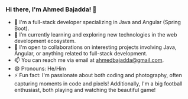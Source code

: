 ### Hi there, I'm Ahmed Bajadda! 👋

- 🔭 I'm a full-stack developer specializing in Java and Angular (Spring Boot).
- 🌱 I’m currently learning and exploring new technologies in the web development ecosystem.
- 💼 I'm open to collaborations on interesting projects involving Java, Angular, or anything related to full-stack development.
- 📫 You can reach me via email at ahmedbajadda@gmail.com.
- 😄 Pronouns: He/Him
- ⚡ Fun fact: I'm passionate about both coding and photography, often capturing moments in code and pixels! Additionally, I'm a big football enthusiast, both playing and watching the beautiful game!

<!-- Feel free to explore my repositories and reach out for collaborations or discussions! -->

<!---
bajadda1/bajadda1 is a ✨ special ✨ repository because its `README.md` (this file) appears on your GitHub profile.
You can click the Preview link to take a look at your changes.
--->
